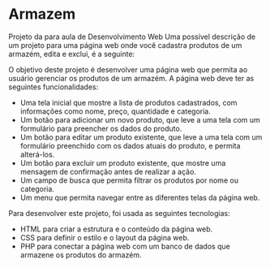 # Armazem
Projeto da para aula de Desenvolvimento Web
Uma possível descrição de um projeto para uma página web onde você cadastra produtos de um armazém, edita e exclui, é a seguinte:

O objetivo deste projeto é desenvolver uma página web que permita ao usuário gerenciar os produtos de um armazém. A página web deve ter as seguintes funcionalidades:

- Uma tela inicial que mostre a lista de produtos cadastrados, com informações como nome, preço, quantidade e categoria.
- Um botão para adicionar um novo produto, que leve a uma tela com um formulário para preencher os dados do produto.
- Um botão para editar um produto existente, que leve a uma tela com um formulário preenchido com os dados atuais do produto, e permita alterá-los.
- Um botão para excluir um produto existente, que mostre uma mensagem de confirmação antes de realizar a ação.
- Um campo de busca que permita filtrar os produtos por nome ou categoria.
- Um menu que permita navegar entre as diferentes telas da página web.

Para desenvolver este projeto, foi usada as seguintes tecnologias:

- HTML para criar a estrutura e o conteúdo da página web.
- CSS para definir o estilo e o layout da página web.
- PHP para conectar a página web com um banco de dados que armazene os produtos do armazém.
